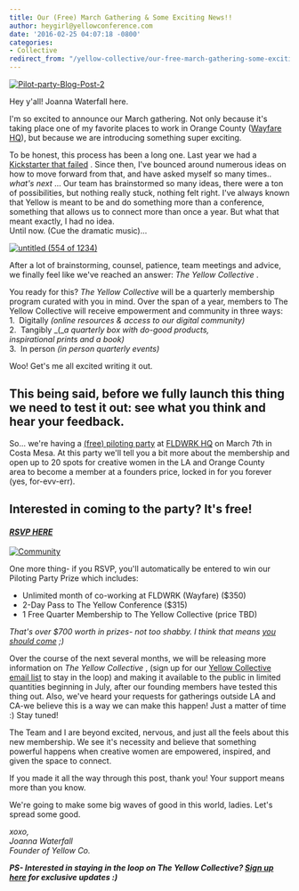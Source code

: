 ```yaml
---
title: Our (Free) March Gathering & Some Exciting News!!
author: heygirl@yellowconference.com
date: '2016-02-25 04:07:18 -0800'
categories:
- Collective
redirect_from: "/yellow-collective/our-free-march-gathering-some-exciting-news/"
---
```


[![Pilot-party-Blog-Post-2](http://yellowconference.com/wp-content/uploads/2016/02/Pilot-party-Blog-Post-2.jpg)](https://wayfare.ticketleap.com/yellow-collective-launch-party/dates/Mar-07-2016_at_0730PM)

Hey y'all! Joanna Waterfall here.

I'm so excited to announce our March gathering. Not only because it's taking place one of my favorite places to work in Orange County ([Wayfare HQ](http://wayfare.io/)), but because we are introducing something super exciting.

To be honest, this process has been a long one. Last year we had a [Kickstarter that failed](http://yellowconference.com/2015/05/04/freetofail/) . Since then, I've bounced around numerous ideas on how to move forward from that, and have asked myself so many times..  _what's next_ ... Our team has brainstormed so many ideas, there were a ton of possibilities, but nothing really stuck, nothing felt right. I've always known that Yellow is meant to be and do something more than a conference, something that allows us to connect more than once a year. But what that meant exactly, I had no idea.  
Until now. (Cue the dramatic music)...

[![untitled (554 of 1234)](http://yellowconference.com/wp-content/uploads/2016/02/untitled-554-of-1234.jpg)](http://yellowconference.com/wp-content/uploads/2016/02/untitled-554-of-1234.jpg)

After a lot of brainstorming, counsel, patience, team meetings and advice, we finally feel like we've reached an answer: _The Yellow Collective_ .

You ready for this? _The Yellow Collective_ will be a quarterly membership program curated with you in mind. Over the span of a year, members to The Yellow Collective will receive empowerment and community in three ways:  
1\.  Digitally _(online resources & access to our digital community)_  
2\.  Tangibly _(__a quarterly box with do-good products, inspirational prints and a book)_  
3\.  In person _(in person quarterly events)_

Woo! Get's me all excited writing it out.

## This being said, before we fully launch this thing we need to test it out: see what you think and hear your feedback.

So... we're having a [(free) piloting party](https://wayfare.ticketleap.com/yellow-collective-launch-party/dates/Mar-07-2016_at_0730PM) at [FLDWRK HQ](http://wayfare.io/) on March 7th in Costa Mesa. At this party we'll tell you a bit more about the membership and open up to 20 spots for creative women in the LA and Orange County area to become a member at a founders price, locked in for you forever (yes, for-evv-err).

## Interested in coming to the party? It's free!

#### _[RSVP HERE](https://wayfare.ticketleap.com/yellow-collective-launch-party/dates/Mar-07-2016_at_0730PM)_

[![Community](http://yellowconference.com/wp-content/uploads/2016/02/Community.jpg)](http://yellowconference.com/wp-content/uploads/2016/02/Community.jpg)

One more thing- if you RSVP, you'll automatically be entered to win our Piloting Party Prize which includes:  
- Unlimited month of co-working​ at FLDWRK (Wayfare) ($350)  
- ​2-Day Pass to The Yellow Conference ($315)  
- 1 Free Quarter Membership to The Yellow Collective​ (price TBD)

_That's over $700 worth in prizes- not too shabby. I think that means [you should come](https://wayfare.ticketleap.com/yellow-collective-launch-party/dates/Mar-07-2016_at_0730PM) ;)_

Over the course of the next several months, we will be releasing more information on _The Yellow Collective_ , (sign up for our [Yellow Collective email list](http://yellowconference.us3.list-manage.com/subscribe?u=3f8e45f74e0653e404965e2ef&id=e811fb1a74) to stay in the loop) and making it available to the public in limited quantities beginning in July, after our founding members have tested this thing out. Also, we've heard your requests for gatherings outside LA and CA-we believe this is a way we can make this happen! Just a matter of time :) Stay tuned! 

The Team and I are beyond excited, nervous, and just all the feels about this new membership. We see it's necessity and believe that something powerful happens when creative women are empowered, inspired, and given the space to connect.

If you made it all the way through this post, thank you! Your support means more than you know.

We're going to make some big waves of good in this world, ladies. Let's spread some good.

_xoxo,  
Joanna Waterfall  
Founder of Yellow Co._

_**PS- Interested in staying in the loop on The Yellow Collective? [Sign up here](http://yellowconference.us3.list-manage.com/subscribe?u=3f8e45f74e0653e404965e2ef&id=e811fb1a74) for exclusive updates :)**_
